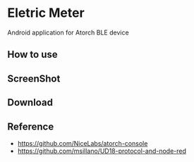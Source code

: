 # Eletric Meter

Android application for Atorch BLE device

## How to use

## ScreenShot

## Download

##

## Reference
- <https://github.com/NiceLabs/atorch-console>
- <https://github.com/msillano/UD18-protocol-and-node-red>
